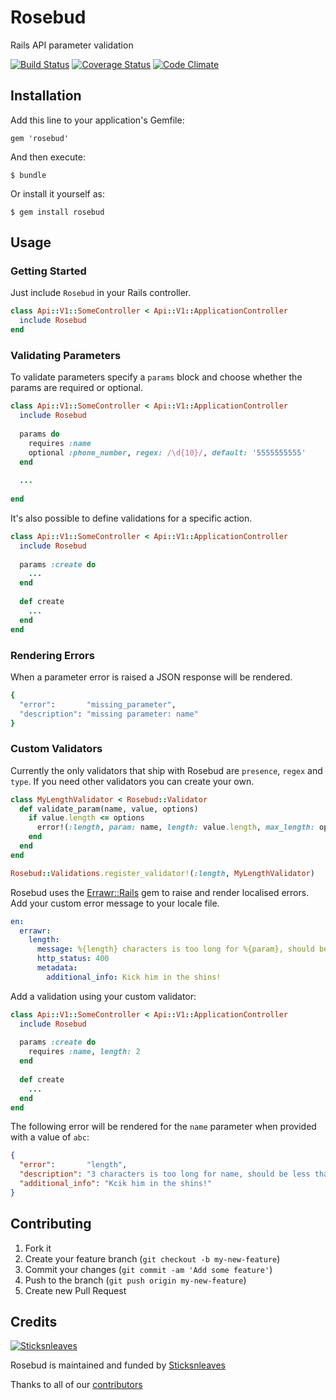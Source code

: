 # Rosebud

Rails API parameter validation

[![Build Status](https://travis-ci.org/anthonator/rosebud.png?branch=master)](https://travis-ci.org/anthonator/rosebud) [![Coverage Status](https://coveralls.io/repos/anthonator/rosebud/badge.png?branch=master)](https://coveralls.io/r/anthonator/rosebud?branch=master) [![Code Climate](https://codeclimate.com/github/anthonator/rosebud.png)](https://codeclimate.com/github/anthonator/rosebud)

## Installation

Add this line to your application's Gemfile:

    gem 'rosebud'

And then execute:

    $ bundle

Or install it yourself as:

    $ gem install rosebud

## Usage

### Getting Started

Just include ```Rosebud``` in your Rails controller.

```ruby
class Api::V1::SomeController < Api::V1::ApplicationController
  include Rosebud
end
```

### Validating Parameters

To validate parameters specify a ```params``` block and choose whether the params are required or optional.

```ruby
class Api::V1::SomeController < Api::V1::ApplicationController
  include Rosebud
  
  params do
    requires :name
    optional :phone_number, regex: /\d{10}/, default: '5555555555'
  end
  
  ...
  
end
```

It's also possible to define validations for a specific action.

```ruby
class Api::V1::SomeController < Api::V1::ApplicationController
  include Rosebud
  
  params :create do
    ...
  end
  
  def create
    ...
  end
end
```

### Rendering Errors

When a parameter error is raised a JSON response will be rendered.

```ruby
{
  "error":       "missing_parameter",
  "description": "missing parameter: name"
}
```

### Custom Validators

Currently the only validators that ship with Rosebud are ```presence```, ```regex``` and ```type```. If you need other validators you can create your own.

```ruby
class MyLengthValidator < Rosebud::Validator
  def validate_param(name, value, options)
    if value.length <= options
      error!(:length, param: name, length: value.length, max_length: options)
    end
  end
end

Rosebud::Validations.register_validator!(:length, MyLengthValidator)
```

Rosebud uses the [Errawr::Rails](http://www.github.com/anthonator/errawr-rails) gem to raise and render localised errors. Add your custom error message to your locale file.

```yaml
en:
  errawr:
    length:
      message: %{length} characters is too long for %{param}, should be less than or equal to %{max_length}
      http_status: 400
      metadata:
        additional_info: Kick him in the shins!
```

Add a validation using your custom validator:

```ruby
class Api::V1::SomeController < Api::V1::ApplicationController
  include Rosebud
  
  params :create do
    requires :name, length: 2
  end
  
  def create
    ...
  end
end
```

The following error will be rendered for the ```name``` parameter when provided with a value of ```abc```:

```json
{
  "error":       "length",
  "description": "3 characters is too long for name, should be less than or equal to 2",
  "additional_info": "Kcik him in the shins!"
}
```

## Contributing

1. Fork it
2. Create your feature branch (`git checkout -b my-new-feature`)
3. Commit your changes (`git commit -am 'Add some feature'`)
4. Push to the branch (`git push origin my-new-feature`)
5. Create new Pull Request

## Credits
[![Sticksnleaves](http://sticksnleaves-wordpress.herokuapp.com/wp-content/themes/sticksnleaves/images/snl-logo-116x116.png)](http://www.sticksnleaves.com)

Rosebud is maintained and funded by [Sticksnleaves](http://www.sticksnleaves.com)

Thanks to all of our [contributors](https://github.com/anthonator/rosebud/graphs/contributors)